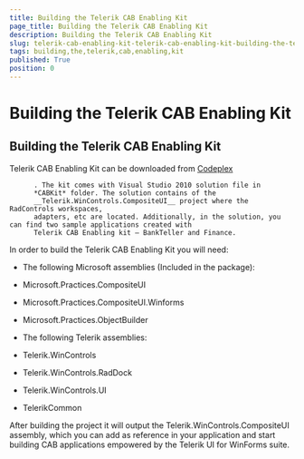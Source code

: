 ```yaml
---
title: Building the Telerik CAB Enabling Kit
page_title: Building the Telerik CAB Enabling Kit
description: Building the Telerik CAB Enabling Kit
slug: telerik-cab-enabling-kit-telerik-cab-enabling-kit-building-the-telerik-cab-enabling-kit
tags: building,the,telerik,cab,enabling,kit
published: True
position: 0
---
```


# Building the Telerik CAB Enabling Kit



## Building the Telerik CAB Enabling Kit

Telerik CAB Enabling Kit can be downloaded from
          [Codeplex](http://telerikcab.codeplex.com/)

          . The kit comes with Visual Studio 2010 solution file in
          *CABKit* folder. The solution contains of the
          __Telerik.WinControls.CompositeUI__ project where the RadControls workspaces,
          adapters, etc are located. Additionally, in the solution, you can find two sample applications created with
          Telerik CAB Enabling kit – BankTeller and Finance.
        

In order to build the Telerik CAB Enabling Kit you will need:

* The following Microsoft assemblies (Included in the package):

* Microsoft.Practices.CompositeUI

* Microsoft.Practices.CompositeUI.Winforms

* Microsoft.Practices.ObjectBuilder

* The following Telerik assemblies:

* Telerik.WinControls

* Telerik.WinControls.RadDock

* Telerik.WinControls.UI

* TelerikCommon

After building the project it will output the Telerik.WinControls.CompositeUI assembly,
          which you can add as reference in your application and start building CAB applications
          empowered by the Telerik UI for WinForms suite.
        
